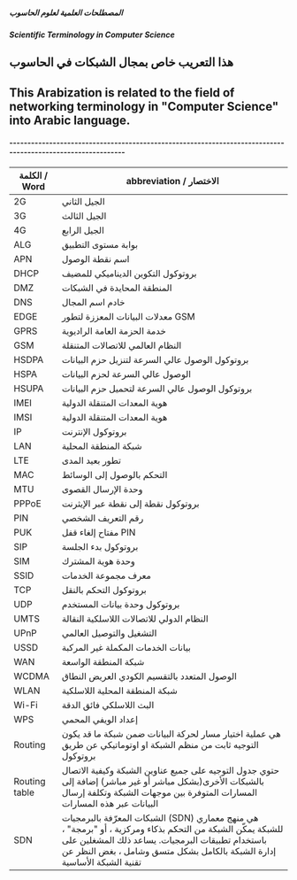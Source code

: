 #####  المصطلحات العلمية لعلوم الحاسوب
##### Scientific Terminology in Computer Science


## هذا التعريب خاص بمجال الشبكات في الحاسوب
## This Arabization is related to the field of networking terminology in "Computer Science" into Arabic language.


#### ------------------------------------------------------------------------------------------------------------
الكلمة / Word | abbreviation / الاختصار
--------------|----------------------
2G | الجيل الثاني
3G | الجيل الثالث
4G | الجيل الرابع
ALG | بوابة مستوى التطبيق
APN | اسم نقطة الوصول
DHCP | بروتوكول التكوين الديناميكي للمضيف
DMZ | المنطقة المحايدة في الشبكات
DNS | خادم اسم المجال
EDGE | معدلات البيانات المعززة لتطور GSM
GPRS | خدمة الحزمة العامة الراديوية 
GSM | النظام العالمي للاتصالات المتنقلة
HSDPA | بروتوكول الوصول عالي السرعة لتنزيل حزم البيانات
HSPA | الوصول عالي السرعة لحزم البيانات
HSUPA | بروتوكول الوصول عالي السرعة لتحميل حزم البيانات
IMEI | هوية المعدات المتنقلة الدولية
IMSI | هوية المعدات المتنقلة الدولية
IP | بروتوكول الإنترنت
LAN | شبكة المنطقة المحلية
LTE | تطور بعيد المدى
MAC | التحكم بالوصول إلى الوسائط
MTU | وحدة الإرسال القصوى
PPPoE | بروتوكول نقطة إلى نقطة عبر الإيثرنت
PIN | رقم التعريف الشخصي 
PUK | مفتاح إلغاء قفل PIN
SIP | بروتوكول بدء الجلسة
SIM | وحدة هوية المشترك
SSID | معرف مجموعة الخدمات
TCP | بروتوكول التحكم بالنقل
UDP | بروتوكول وحدة بيانات المستخدم
UMTS | النظام الدولي للاتصالات اللاسلكية النقالة
UPnP | التشغيل والتوصيل العالمي
USSD | بيانات الخدمات المكملة غير المركبة
WAN | شبكة المنطقة الواسعة
WCDMA | الوصول المتعدد بالتقسيم الكودي العريض النطاق
WLAN | شبكة المنطقة المحلية اللاسلكية
Wi-Fi | البث اللاسلكي فائق الدقة
WPS | إعداد الويفي المحمي 
Routing|هي عملية اختيار مسار لحركة البيانات ضمن شبكة ما قد يكون التوجيه ثابت من  منظم الشبكة او اوتوماتيكي عن طريق بروتوكول
Routing table|حتوي جدول التوجيه على جميع عناوين الشبكة وكيفية الاتصال بالشبكات الأخرى(بشكل مباشر أو غير مباشر) إضافة إلى المسارات المتوفرة بين موجهات الشبكة وتكلفة إرسال البيانات عبر هذه المسارات
SDN|الشبكات المعرّفة بالبرمجيات (SDN) هي منهج معماري للشبكة يمكّن الشبكة من التحكم بذكاء ومركزية ، أو "برمجة" ، باستخدام تطبيقات البرمجيات. يساعد ذلك المشغلين على إدارة الشبكة بالكامل بشكل متسق وشامل ، بغض النظر عن تقنية الشبكة الأساسية
